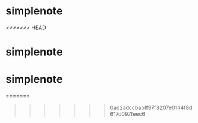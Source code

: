 # simplenote
<<<<<<< HEAD
# simplenote
# simplenote
=======
>>>>>>> 0ad2adccbabff97f8207e0144f8d617d097feec6
